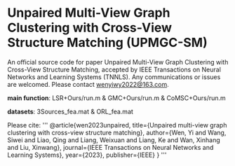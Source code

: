 # Unpaired Multi-View Graph Clustering with Cross-View Structure Matching (UPMGC-SM)

An official source code for paper Unpaired Multi-View Graph Clustering with Cross-View Structure Matching, accepted by IEEE Transactions on Neural Networks and Learning Systems (TNNLS). Any communications or issues are welcomed. Please contact wenyiwy2022@163.com.

**main function**: LSR+Ours/run.m & GMC+Ours/run.m & CoMSC+Ours/run.m

**datasets**: 3Sources_fea.mat & ORL_fea.mat

Please cite:
'''
@article{wen2023unpaired,
  title={Unpaired multi-view graph clustering with cross-view structure matching},
  author={Wen, Yi and Wang, Siwei and Liao, Qing and Liang, Weixuan and Liang, Ke and Wan, Xinhang and Liu, Xinwang},
  journal={IEEE Transactions on Neural Networks and Learning Systems},
  year={2023},
  publisher={IEEE}
}
'''
